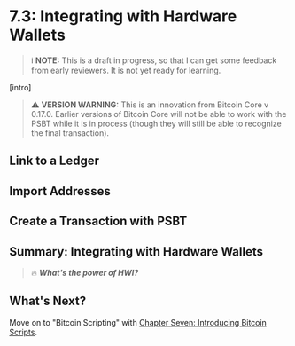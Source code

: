 # 7.3: Integrating with Hardware Wallets

> :information_source: **NOTE:** This is a draft in progress, so that I can get some feedback from early reviewers. It is not yet ready for learning.

[intro]

> :warning: **VERSION WARNING:** This is an innovation from Bitcoin Core v 0.17.0. Earlier versions of Bitcoin Core will not be able to work with the PSBT while it is in process (though they will still be able to recognize the final transaction).

## Link to a Ledger

## Import Addresses

## Create a Transaction with PSBT

## Summary: Integrating with Hardware Wallets

> :fire: ***What's the power of HWI?***

## What's Next?

Move on to "Bitcoin Scripting" with [Chapter Seven: Introducing Bitcoin Scripts](07_0_Introducing_Bitcoin_Scripts.md).
